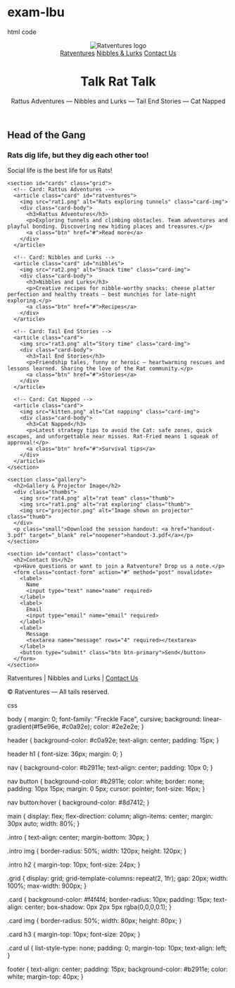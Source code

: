 # exam-lbu
html code
<!doctype html>
<html lang="en">
<head>
  <meta charset="utf-8" />
  <meta name="viewport" content="width=device-width,initial-scale=1" />
  <title>Ratventures — Nibbles and Lurks</title>
  <link rel="stylesheet" href="styles.css">
</head>
<body>
  <header class="site-header">
    <div class="container header-inner">
      <img src="logo.svg" alt="Ratventures logo" class="logo">
      <nav class="site-nav" aria-label="Main navigation">
        <a href="#ratventures">Ratventures</a>
        <a href="#nibbles">Nibbles & Lurks</a>
        <a href="#contact">Contact Us</a>
      </nav>
    </div>
    <div class="hero container">
      <h1>Talk Rat Talk</h1>
      <p class="lead">Rattus Adventures — Nibbles and Lurks — Tail End Stories — Cat Napped</p>
    </div>
  </header>

  <main class="container">
    <section class="intro">
      <h2>Head of the Gang</h2>
      <h3>Rats dig life, but they dig each other too!</h3>
      <p>Social life is the best life for us Rats!</p>
    </section>

    <section id="cards" class="grid">
      <!-- Card: Rattus Adventures -->
      <article class="card" id="ratventures">
        <img src="rat1.png" alt="Rats exploring tunnels" class="card-img">
        <div class="card-body">
          <h3>Rattus Adventures</h3>
          <p>Exploring tunnels and climbing obstacles. Team adventures and playful bonding. Discovering new hiding places and treasures.</p>
          <a class="btn" href="#">Read more</a>
        </div>
      </article>

      <!-- Card: Nibbles and Lurks -->
      <article class="card" id="nibbles">
        <img src="rat2.png" alt="Snack time" class="card-img">
        <div class="card-body">
          <h3>Nibbles and Lurks</h3>
          <p>Creative recipes for nibble-worthy snacks: cheese platter perfection and healthy treats — best munchies for late-night exploring.</p>
          <a class="btn" href="#">Recipes</a>
        </div>
      </article>

      <!-- Card: Tail End Stories -->
      <article class="card">
        <img src="rat3.png" alt="Story time" class="card-img">
        <div class="card-body">
          <h3>Tail End Stories</h3>
          <p>Friendship tales, funny or heroic — heartwarming rescues and lessons learned. Sharing the love of the Rat community.</p>
          <a class="btn" href="#">Stories</a>
        </div>
      </article>

      <!-- Card: Cat Napped -->
      <article class="card">
        <img src="kitten.png" alt="Cat napping" class="card-img">
        <div class="card-body">
          <h3>Cat Napped</h3>
          <p>Latest strategy tips to avoid the Cat: safe zones, quick escapes, and unforgettable near misses. Rat-Fried means 1 squeak of approval!</p>
          <a class="btn" href="#">Survival tips</a>
        </div>
      </article>
    </section>

    <section class="gallery">
      <h2>Gallery & Projector Image</h2>
      <div class="thumbs">
        <img src="rat4.png" alt="rat team" class="thumb">
        <img src="rat1.png" alt="rat exploring" class="thumb">
        <img src="projector.png" alt="Image shown on projector" class="thumb">
      </div>
      <p class="small">Download the session handout: <a href="handout-3.pdf" target="_blank" rel="noopener">handout-3.pdf</a></p>
    </section>

    <section id="contact" class="contact">
      <h2>Contact Us</h2>
      <p>Have questions or want to join a Ratventure? Drop us a note.</p>
      <form class="contact-form" action="#" method="post" novalidate>
        <label>
          Name
          <input type="text" name="name" required>
        </label>
        <label>
          Email
          <input type="email" name="email" required>
        </label>
        <label>
          Message
          <textarea name="message" rows="4" required></textarea>
        </label>
        <button type="submit" class="btn btn-primary">Send</button>
      </form>
    </section>
  </main>

  <footer class="site-footer">
    <div class="container">
      <p>Ratventures | Nibbles and Lurks | <a href="#contact">Contact Us</a></p>
      <p class="muted">© Ratventures — All tails reserved.</p>
    </div>
  </footer>
</body>
</html>




css

body {
  margin: 0;
  font-family: "Freckle Face", cursive;
  background: linear-gradient(#f5e96e, #c0a92e);
  color: #2e2e2e;
}

header {
  background-color: #c0a92e;
  text-align: center;
  padding: 15px;
}

header h1 {
  font-size: 36px;
  margin: 0;
}

nav {
  background-color: #b2911e;
  text-align: center;
  padding: 10px 0;
}

nav button {
  background-color: #b2911e;
  color: white;
  border: none;
  padding: 10px 15px;
  margin: 0 5px;
  cursor: pointer;
  font-size: 16px;
}

nav button:hover {
  background-color: #8d7412;
}

main {
  display: flex;
  flex-direction: column;
  align-items: center;
  margin: 30px auto;
  width: 80%;
}

.intro {
  text-align: center;
  margin-bottom: 30px;
}

.intro img {
  border-radius: 50%;
  width: 120px;
  height: 120px;
}

.intro h2 {
  margin-top: 10px;
  font-size: 24px;
}

.grid {
  display: grid;
  grid-template-columns: repeat(2, 1fr);
  gap: 20px;
  width: 100%;
  max-width: 900px;
}

.card {
  background-color: #f4f4f4;
  border-radius: 10px;
  padding: 15px;
  text-align: center;
  box-shadow: 0px 2px 5px rgba(0,0,0,0.1);
}

.card img {
  border-radius: 50%;
  width: 80px;
  height: 80px;
}

.card h3 {
  margin-top: 10px;
  font-size: 20px;
}

.card ul {
  list-style-type: none;
  padding: 0;
  margin-top: 10px;
  text-align: left;
}

footer {
  text-align: center;
  padding: 15px;
  background-color: #b2911e;
  color: white;
  margin-top: 40px;
}

